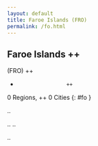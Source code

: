 ```yaml
---
layout: default
title: Faroe Islands (FRO)
permalink: /fo.html
---
```



## Faroe Islands   ++
(FRO)  ++
-                     ++
0 Regions, ++
0 Cities
{: #fo }

.. 




.. 
.. 



.. 
 
